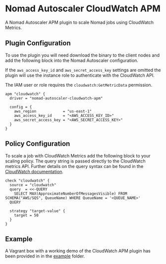 # Nomad Autoscaler CloudWatch APM

A Nomad Autoscaler APM plugin to scale Nomad jobs using CloudWatch Metrics.

## Plugin Configuration

To use the plugin you will need download the binary to the client nodes and add the following block into the Nomad Autoscaler configuration. 

If the `aws_access_key_id` and `aws_secret_access_key` settings are omitted the plugin will use the instance role to authenticate with the CloudWatch API. 

The IAM user or role requires the `cloudwatch:GetMetricData` permission.

```hcl
apm "cloudwatch" {
  driver = "nomad-autoscaler-cloudwatch-apm"

  config = {
    aws_region            = "us-east-1"
    aws_access_key_id     = "<AWS_ACCESS_KEY_ID>"
    aws_secret_access_key = "<AWS_SECRET_ACCESS_KEY>"
  }
}

```

## Policy Configuration

To scale a job with CloudWatch Metrics add the following block to your scaling policy. The query string is passed directly to the CloudWatch metrics API. Further details on the query syntax can be found in the [CloudWatch documentation](https://docs.aws.amazon.com/AmazonCloudWatch/latest/monitoring/query_with_cloudwatch-metrics-insights.html).

```hcl
check "cloudwatch" {
  source = "cloudwatch"
  query  = <<-QUERY
    SELECT MAX(ApproximateNumberOfMessagesVisible) FROM SCHEMA("AWS/SQS", QueueName) WHERE QueueName = '<QUEUE_NAME>'
  QUERY

  strategy "target-value" {
    target = 50
  }
}
```

## Example

A Vagrant box with a working demo of the CloudWatch APM plugin has been provided in in the [example](./example) folder.

